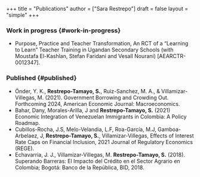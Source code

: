 +++
title = "Publications"
author = ["Sara Restrepo"]
draft = false
layout = "simple"
+++

### Work in progress {#work-in-progress}
- Purpose, Practice and Teacher Transformation, An RCT of a “Learning to Learn” Teacher Training in Ugandan Secondary Schools (with Moustafa El-Kashlan, Stefan Faridani and Vesall Nourani) [AEARCTR-0012347].
### Published {#published}

- Önder, Y. K., **Restrepo-Tamayo, S.**, Ruiz-Sanchez, M. A., & Villamizar-Villegas, M. (2021). Government Borrowing and Crowding Out. Forthcoming 2024, American Economic Journal: Macroeconomics.
- Bahar, Dany, Morales-Arilla, J and **Restrepo-Tamayo, S.** (2021) Economic Integration of Venezuelan Immigrants in Colombia: A Policy Roadmap.
- Cubillos-Rocha, J.S, Melo-Velandia, L.F, Roa-García, M.J, Gamboa-Arbelaez, J, **Restrepo-Tamayo, S.**, Villamizar-Villegas, Effects of Interest Rate Caps on Financial Inclusion, 2021 Journal of Regulatory Economics (REGE).
- Echavarria, J. J., Villamizar-Villegas, M. **Restrepo-Tamayo, S.** (2018). Superando Barreras: El Impacto del Crédito en el Sector Agrario en Colombia; Bogotá: Banco de la República, BID, 2018.
